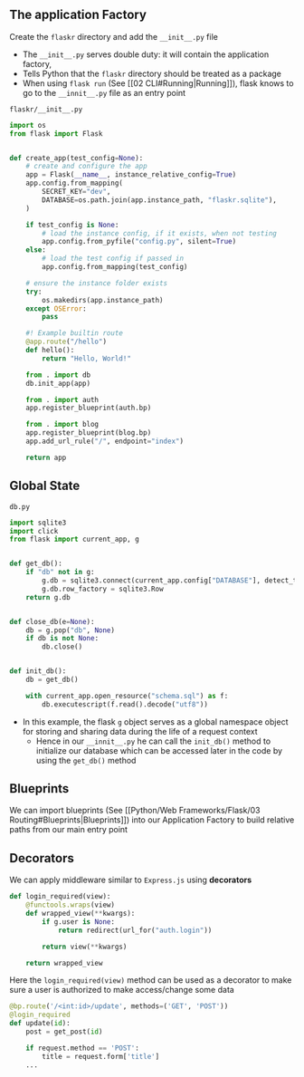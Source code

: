 ## The application Factory 
Create the `flaskr` directory and add the `__init__.py` file
- The `__init__.py` serves double duty: it will contain the application factory, 
- Tells Python that the `flaskr` directory should be treated as a package
- When using `flask run` (See [[02 CLI#Running|Running]]), flask knows to go to the `__innit__.py` file as an entry point

`flaskr/__init__.py`
```python
import os
from flask import Flask


def create_app(test_config=None):
    # create and configure the app
    app = Flask(__name__, instance_relative_config=True)
    app.config.from_mapping(
        SECRET_KEY="dev",
        DATABASE=os.path.join(app.instance_path, "flaskr.sqlite"),
    )

    if test_config is None:
        # load the instance config, if it exists, when not testing
        app.config.from_pyfile("config.py", silent=True)
    else:
        # load the test config if passed in
        app.config.from_mapping(test_config)

    # ensure the instance folder exists
    try:
        os.makedirs(app.instance_path)
    except OSError:
        pass

    #! Example builtin route
    @app.route("/hello")
    def hello():
        return "Hello, World!"

    from . import db
    db.init_app(app)

    from . import auth
    app.register_blueprint(auth.bp)

    from . import blog
    app.register_blueprint(blog.bp)
    app.add_url_rule("/", endpoint="index")

    return app
```


## Global State

`db.py`
```python
import sqlite3
import click
from flask import current_app, g


def get_db():
    if "db" not in g:
        g.db = sqlite3.connect(current_app.config["DATABASE"], detect_types=sqlite3.PARSE_DECLTYPES)
        g.db.row_factory = sqlite3.Row
    return g.db


def close_db(e=None):
    db = g.pop("db", None)
    if db is not None:
        db.close()


def init_db():
    db = get_db()

    with current_app.open_resource("schema.sql") as f:
        db.executescript(f.read().decode("utf8"))
```
- In this example, the flask `g` object serves as a global namespace object for storing and sharing data during the life of a request context
	- Hence in our `__innit__.py` he can call the `init_db()` method to initialize our database which can be accessed later in the code by  using the `get_db()` method



## Blueprints
We can import blueprints (See [[Python/Web Frameworks/Flask/03 Routing#Blueprints|Blueprints]]) into our Application Factory to build relative paths from our main entry point

## Decorators
We can apply middleware similar to `Express.js` using **decorators**
```python
def login_required(view):
    @functools.wraps(view)
    def wrapped_view(**kwargs):
        if g.user is None:
            return redirect(url_for("auth.login"))

        return view(**kwargs)

    return wrapped_view

```
Here the `login_required(view)` method can be used as a decorator to make sure a user is authorized to make access/change some data
```python
@bp.route('/<int:id>/update', methods=('GET', 'POST'))
@login_required
def update(id):
    post = get_post(id)

    if request.method == 'POST':
        title = request.form['title']
	...
```

